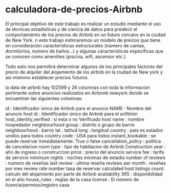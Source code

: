 # calculadora-de-precios-Airbnb
El principal objetivo de este trabajo es realizar un estudio mediante el uso de técnicas estadísticas y de ciencia de datos para predecir el comportamiento de los precios de Airbnb en un futuro cercano en la ciudad de New York.
n este trabajo estimaremos un modelo de precios que tiene en consideración características estructurales (número de camas, dormitorios, numero de baños…) y algunas características específicas que se conocen como amenities (piscina, wifi, ascensor etc.).

Todo esto nos permitirá determinar algunos de los principales factores del precio de alquiler del alojamiento de los airbnb en la ciudad de New york y asi mismmo establecer precios futuros.

la data de airbnb hay 102599 y 26 columnas con toda la informacion pertinente sobre anuncios realizados en Airbnnb newyork donde se encuentran las siguientes columnas:

id : Identificador único de Airbnb para el anuncio
NAME : Nombre del anuncio
host id : Identificador único de Airbnb para el anfitrión
host_identity_verified : si esta o no Verificado
host name : nombre hospedador
neighbourhood group : distrito o grupo de barrio
neighbourhood : barrio
lat : latitud
long : longitud
country : pais es estados unidos para todos
country code : USA para todos
instant_bookable : se puede reservar inmediatamente: True o false
cancellation_policy : politica de cancelacion
room type : tipo de habitacion de Airbnb
Construction year : año de ingreso o construccion
price : precio del anuncio
service fee : tarifa de servicio
minimum nights : noches minimas de estadia
number of reviews : numero de reseñas
last review : ultima reseña
reviews per month : reseñas por mes
review rate number tasa de reservar
calculated host listings count: calculo del alojamiento por parte de Airbnb
availability 365 : disponibilidad en el año
house_rules : reglas de la casa
license : El número de licencia/permiso/registro casa
